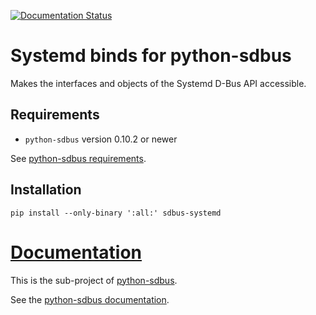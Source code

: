 [![Documentation Status](https://readthedocs.org/projects/python-sdbus-systemd/badge/?version=latest)](https://python-sdbus-systemd.readthedocs.io/en/latest/?badge=latest)
# Systemd binds for python-sdbus

Makes the interfaces and objects of the Systemd D-Bus API accessible.

## Requirements

* `python-sdbus` version 0.10.2 or newer

See [python-sdbus requirements](https://github.com/igo95862/python-sdbus#requirements).

## Installation

`pip install --only-binary ':all:' sdbus-systemd`

# [Documentation](https://python-sdbus-systemd.readthedocs.io/en/latest/)

This is the sub-project of [python-sdbus](https://github.com/igo95862/python-sdbus).

See the [python-sdbus documentation](https://python-sdbus.readthedocs.io/en/latest/).
